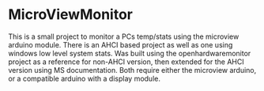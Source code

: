 # MicroViewMonitor
This is a small project to monitor a PCs temp/stats using the microview arduino module. There is an AHCI based project as well as one using windows low level system stats. Was built using the openhardwaremonitor project as a reference for non-AHCI version, then extended for the AHCI version using MS documentation.
Both require either the microview arduino, or a compatible arduino with a display module.
